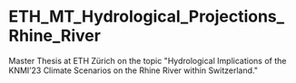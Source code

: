 # ETH_MT_Hydrological_Projections_Rhine_River
Master Thesis at ETH Zürich on the topic "Hydrological Implications of the KNMI’23 Climate Scenarios on the Rhine River within Switzerland."
